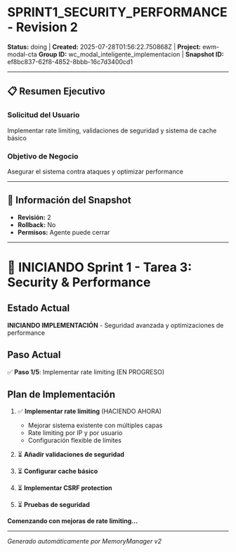 # SPRINT1_SECURITY_PERFORMANCE - Revision 2

**Status:** doing | **Created:** 2025-07-28T01:56:22.750868Z | **Project:** ewm-modal-cta
**Group ID:** wc_modal_inteligente_implementacion | **Snapshot ID:** ef8bc837-62f8-4852-8bbb-16c7d3400cd1

---

## 📋 Resumen Ejecutivo
### Solicitud del Usuario
Implementar rate limiting, validaciones de seguridad y sistema de cache básico

### Objetivo de Negocio
Asegurar el sistema contra ataques y optimizar performance

---

## 🔧 Información del Snapshot
- **Revisión:** 2
- **Rollback:** No
- **Permisos:** Agente puede cerrar

---

# 🚀 INICIANDO Sprint 1 - Tarea 3: Security & Performance

## Estado Actual
**INICIANDO IMPLEMENTACIÓN** - Seguridad avanzada y optimizaciones de performance

## Paso Actual
✅ **Paso 1/5**: Implementar rate limiting (EN PROGRESO)

## Plan de Implementación
1. ✅ **Implementar rate limiting** (HACIENDO AHORA)
   - Mejorar sistema existente con múltiples capas
   - Rate limiting por IP y por usuario
   - Configuración flexible de límites
   
2. ⏳ **Añadir validaciones de seguridad**
3. ⏳ **Configurar cache básico**
4. ⏳ **Implementar CSRF protection**
5. ⏳ **Pruebas de seguridad**

**Comenzando con mejoras de rate limiting...**

---

*Generado automáticamente por MemoryManager v2*
